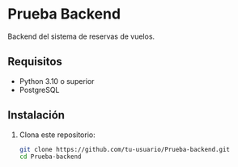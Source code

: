 # Prueba Backend
Backend del sistema de reservas de vuelos.

## Requisitos
- Python 3.10 o superior
- PostgreSQL

## Instalación
1. Clona este repositorio:
   ```bash
   git clone https://github.com/tu-usuario/Prueba-backend.git
   cd Prueba-backend
